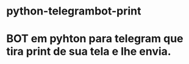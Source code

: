 # python-telegrambot-print
#
#
#
# BOT em pyhton para telegram que tira print de sua tela e lhe envia.
#
#
#
